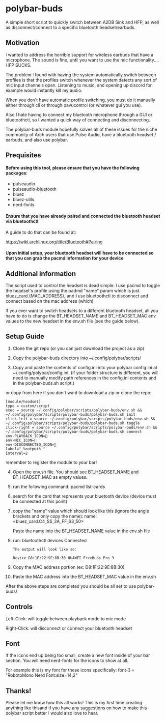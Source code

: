 # polybar-buds

A simple short script to quickly switch between A2DB Sink and HFP, as well as disconnect/connect to a specific bluetooth headset/earbuds.

## Motivation

I wanted to address the horrible support for wireless earbuds that have a microphone. The sound is fine, until you want to use the mic functionality.... HFP SUCKS.

The problem I found with having the system automatically switch between profiles is that the profiles switch whenever the system detects any sort of mic input channels open. Listening to music, and opening up discord for example would instantly kill my audio.

When you don't have automatic profile switching, you must do it manually either through cli or through pavucontrol (or whatever gui you use).

Also I hate having to connect my bluetooth microphone through a GUI or bluetoothctl, so I wanted a quick way of connecting and disconnecting.

The polybar-buds module hopefully solves all of these issues for the niche community of Arch users that use Pulse Audio, have a bluetooth headset / earbuds, and also use polybar.

## Prequisites

#### Before using this tool, please ensure that you have the following packages:

- pulseaudio
- pulseaudio-bluetooth
- bluez
- bluez-utils
- nerd-fonts

#### Ensure that you have already paired and connected the bluetooth headset via bluetoothctl

A guide to do that can be found at:

https://wiki.archlinux.org/title/Bluetooth#Pairing

#### Upon initial setup, your bluetooth headset will have to be connected so that you can grab the pacmd information for your device

## Additional information

The script used to control the headset is dead simple. I use pacmd to toggle the headset's profile using the padmd "name" param which is just bluez_card.{MAC_ADDRESS}, and I use bluetoothctl to disconnect and connect based on the mac address (which)

If you ever want to switch headsets to a different bluetooth headset, all you have to do is change the BT_HEADSET_NAME and BT_HEADSET_MAC env values to the new headset in the env.sh file (see the guide below).

## Setup Guide

1. Clone the git repo (or you can just download the project as a zip)

2. Copy the polybar-buds directory into ~/.config/polybar/scripts/

3. Copy and paste the contents of config.ini into your polybar config.ini at ~/.config/polybar/config.ini. (if your folder structure is different, you will need to manually modify path references in the config.ini contents and in the polybar-buds.sh script.)

or copy from here if you don't want to download a zip or clone the repo:

```
[module/headset]
type = custom/script
exec = source ~/.config/polybar/scripts/polybar-buds/env.sh && ~/.config/polybar/scripts/polybar-buds/polybar-buds.sh init
click-left = source ~/.config/polybar/scripts/polybar-buds/env.sh && ~/.config/polybar/scripts/polybar-buds/polybar-buds.sh toggle
click-right = source ~/.config/polybar/scripts/polybar-buds/env.sh && ~/.config/polybar/scripts/polybar-buds/polybar-buds.sh connect
env-PLAYBACK_ICON=󰋋
env-MIC_ICON=
env-DISCONNECTED_ICON=󰟎
label=" %output% "
interval=2

```

remember to register the module to your bar!

4.  Open the env.sh file. You should see BT_HEADSET_NAME and BT_HEADSET_MAC as empty values.

5.  run the following command: pacmd list-cards

6.  search for the card that represents your bluetooth device (device must be connected at this point)

7.  copy the "name" value which should look like this (ignore the angle brackets and only copy the name):
    name: <bluez_card.C4_SS_3A_FF_63_50>

    Paste the name into the BT_HEADSET_NAME value in the env.sh file

8.  run: bluetoothctl devices Connected

        The output will look like so:

        Device D8:1F:22:9E:8B:30 HUAWEI FreeBuds Pro 3

9.  Copy the MAC address portion (ex: D8:1F:22:9E:8B:30)

10. Paste the MAC address into the BT_HEADSET_MAC value in the env.sh

After the above steps are completed you should be all set to use polybar-buds!

## Controls

Left-Click: will toggle between playback mode to mic mode

Right-Click: will disconnect or connect your bluetooth headset

## Font

If the icons end up being too small, create a new font inside of your bar section. You will need nerd-fonts for the icons to show at all.

For example this is my font for these icons specifically:
font-3 = "RobotoMono Nerd Font:size=14;2"

## Thanks!

Please let me know how this all works! This is my first time creating anything like thisand if you have any suggestions on how to make this polybar script better I would also love to hear.

```

```
